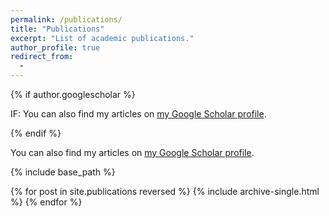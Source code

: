 ```yaml
---
permalink: /publications/
title: "Publications"
excerpt: "List of academic publications."
author_profile: true
redirect_from: 
  - 
---
```



{% if author.googlescholar %}
  <p>IF: You can also find my articles on <a href="{{author.googlescholar}}">my Google Scholar profile</a>.</p>
{% endif %}
<p>You can also find my articles on <a href="{{author.googlescholar}}">my Google Scholar profile</a>.</p>

{% include base_path %}

{% for post in site.publications reversed %}
  {% include archive-single.html %}
{% endfor %}
